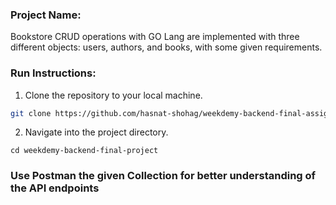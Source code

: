 ### Project Name:

Bookstore CRUD operations with GO Lang are implemented with three different objects: users, authors, and books, with some given requirements.

### Run Instructions:

1. Clone the repository to your local machine.

```bash
git clone https://github.com/hasnat-shohag/weekdemy-backend-final-assignment
```

2. Navigate into the project directory.

```
cd weekdemy-backend-final-project
```

### Use Postman the given Collection for better understanding of the API endpoints
